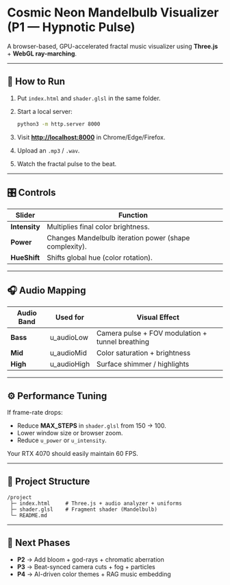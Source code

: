 # Cosmic Neon Mandelbulb Visualizer (P1 — Hypnotic Pulse)

A browser-based, GPU-accelerated fractal music visualizer using **Three.js** + **WebGL ray-marching**.

---

## 💽 How to Run
1. Put `index.html` and `shader.glsl` in the same folder.  
2. Start a local server:  
   ```bash
   python3 -m http.server 8000
   ```

3. Visit **[http://localhost:8000](http://localhost:8000)** in Chrome/Edge/Firefox.
4. Upload an `.mp3` / `.wav`.
5. Watch the fractal pulse to the beat.

---

## 🎛 Controls

| Slider        | Function                                               |
| ------------- | ------------------------------------------------------ |
| **Intensity** | Multiplies final color brightness.                     |
| **Power**     | Changes Mandelbulb iteration power (shape complexity). |
| **HueShift**  | Shifts global hue (color rotation).                    |

---

## 🎧 Audio Mapping

| Audio Band | Used for    | Visual Effect                                    |
| ---------- | ----------- | ------------------------------------------------ |
| **Bass**   | u_audioLow  | Camera pulse + FOV modulation + tunnel breathing |
| **Mid**    | u_audioMid  | Color saturation + brightness                    |
| **High**   | u_audioHigh | Surface shimmer / highlights                     |

---

## ⚙️ Performance Tuning

If frame-rate drops:

* Reduce **MAX_STEPS** in `shader.glsl` from 150 → 100.
* Lower window size or browser zoom.
* Reduce `u_power` or `u_intensity`.

Your RTX 4070 should easily maintain 60 FPS.

---

## 🌌 Project Structure

```
/project
 ├─ index.html     # Three.js + audio analyzer + uniforms
 ├─ shader.glsl    # Fragment shader (Mandelbulb)
 └─ README.md
```

---

## 🔮 Next Phases

* **P2** → Add bloom + god-rays + chromatic aberration
* **P3** → Beat-synced camera cuts + fog + particles
* **P4** → AI-driven color themes + RAG music embedding
